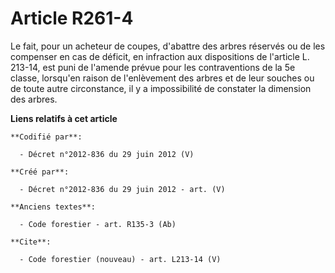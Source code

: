 # Article R261-4

Le fait, pour un acheteur de coupes, d'abattre des arbres réservés ou de les compenser en cas de déficit, en infraction aux
dispositions de l'article L. 213-14, est puni de l'amende prévue pour les contraventions de la 5e classe, lorsqu'en raison de
l'enlèvement des arbres et de leur souches ou de toute autre circonstance, il y a impossibilité de constater la dimension des
arbres.

**Liens relatifs à cet article**

	**Codifié par**:

	  - Décret n°2012-836 du 29 juin 2012 (V)

	**Créé par**:

	  - Décret n°2012-836 du 29 juin 2012 - art. (V)

	**Anciens textes**:

	  - Code forestier - art. R135-3 (Ab)

	**Cite**:

	  - Code forestier (nouveau) - art. L213-14 (V)
